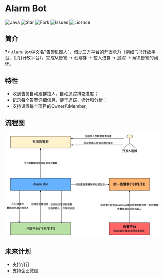 # Alarm Bot

![Java](https://img.shields.io/badge/language-java-green.svg)
![Star](https://img.shields.io/github/stars/zzq0324/alarm-bot)
![Fork](https://img.shields.io/github/forks/zzq0324/alarm-bot)
![Issues](https://img.shields.io/github/issues/zzq0324/alarm-bot)
![Licence](https://img.shields.io/github/license/zzq0324/alarm-bot)

## 简介

?> `Alarm Bot`中文名"告警机器人"，借助三方平台的开放能力（例如飞书开放平台、钉钉开放平台），完成从告警 -> 创建群 -> 拉人进群 -> 追踪 -> 解决告警的闭环。

## 特性

- 收到告警自动建群拉人，自动追踪排查进度；
- 记录每个告警详细信息，便于追踪、统计和分析；
- 支持设置每个项目的Owner和Member。

## 流程图

<img src='./images/flow.jpg' width='600'></img>

## 未来计划

- 支持钉钉
- 支持企业微信